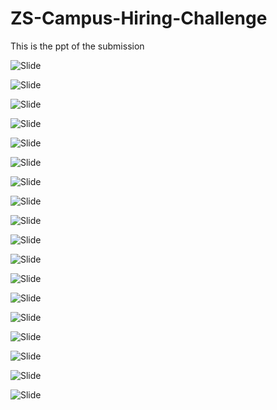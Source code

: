 # ZS-Campus-Hiring-Challenge

This is the ppt of the submission 

![Slide](Images/ZS%20PPT.png)

![Slide](Images/ZS%20PPT%20(1).png)

![Slide](Images/ZS%20PPT%20(2).png)

![Slide](Images/ZS%20PPT%20(3).png)

![Slide](Images/ZS%20PPT%20(4).png)

![Slide](Images/ZS%20PPT%20(5).png)

![Slide](Images/ZS%20PPT%20(6).png)

![Slide](Images/ZS%20PPT%20(7).png)

![Slide](Images/ZS%20PPT%20(8).png)

![Slide](Images/ZS%20PPT%20(9).png)

![Slide](Images/ZS%20PPT%20(10).png)

![Slide](Images/ZS%20PPT%20(11).png)

![Slide](Images/ZS%20PPT%20(12).png)

![Slide](Images/ZS%20PPT%20(13).png)

![Slide](Images/ZS%20PPT%20(14).png)

![Slide](Images/ZS%20PPT%20(15).png)

![Slide](Images/ZS%20PPT%20(16).png)

![Slide](Images/ZS%20PPT%20(17).png)
